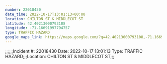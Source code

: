 ```yaml
---
number: 22018430
date_time: 2022-10-17T13:01:13+00:00
location: CHILTON ST & MIDDLECOT ST
latitude: 42.40213000793108
longitude: -71.16691997794757
type: TRAFFIC HAZARD
google_maps_link: https://maps.google.com/?q=42.40213000793108,-71.16691997794757
---
```


;;;;;;Incident #: 22018430  Date: 2022-10-17 13:01:13   Type: TRAFFIC HAZARD;;;Location: CHILTON ST & MIDDLECOT ST;;;

